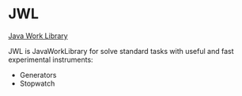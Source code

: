 # JWL
[Java Work Library](https://timurkashapov.github.io/JWL/)

JWL is JavaWorkLibrary for solve standard tasks with useful and fast experimental instruments:

* Generators
* Stopwatch


